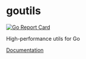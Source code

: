 # goutils
[![Go Report Card](https://goreportcard.com/badge/github.com/ZYunH/goutils)](https://goreportcard.com/report/github.com/ZYunH/goutils)

High-performance utils for Go

[Documentation](https://godoc.org/github.com/ZYunH/goutils)

